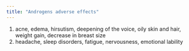 ```yaml
---
title: "Androgens adverse effects"
---
```

1) acne, edema, hirsutism, deepening of the voice, oily skin and hair, weight gain, decrease in breast size
2) headache, sleep disorders, fatigue, nervousness, emotional lability

